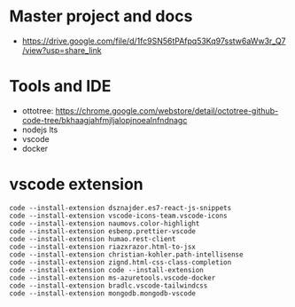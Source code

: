 # Master project and docs

- https://drive.google.com/file/d/1fc9SN56tPAfpq53Kq97sstw6aWw3r_Q7/view?usp=share_link

# Tools and IDE

- ottotree: https://chrome.google.com/webstore/detail/octotree-github-code-tree/bkhaagjahfmjljalopjnoealnfndnagc
- nodejs lts
- vscode
- docker

# vscode extension

```
code --install-extension dsznajder.es7-react-js-snippets
code --install-extension vscode-icons-team.vscode-icons
code --install-extension naumovs.color-highlight
code --install-extension esbenp.prettier-vscode
code --install-extension humao.rest-client
code --install-extension riazxrazor.html-to-jsx
code --install-extension christian-kohler.path-intellisense
code --install-extension zignd.html-css-class-completion
code --install-extension code --install-extension
code --install-extension ms-azuretools.vscode-docker
code --install-extension bradlc.vscode-tailwindcss
code --install-extension mongodb.mongodb-vscode
```

